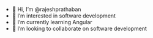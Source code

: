 - 👋 Hi, I’m @rajeshprathaban
- 👀 I’m interested in software development
- 🌱 I’m currently learning Angular
- 💞️ I’m looking to collaborate on software development

<!---
rajeshprathaban/rajeshprathaban is a ✨ special ✨ repository because its `README.md` (this file) appears on your GitHub profile.
You can click the Preview link to take a look at your changes.
--->
